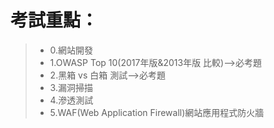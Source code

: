 # 考試重點：

>* 0.網站開發
>* 1.OWASP Top 10(2017年版&2013年版 比較)-->必考題
>* 2.黑箱 vs 白箱 測試-->必考題
>* 3.漏洞掃描
>* 4.滲透測試
>* 5.WAF(Web Application Firewall)網站應用程式防火牆
